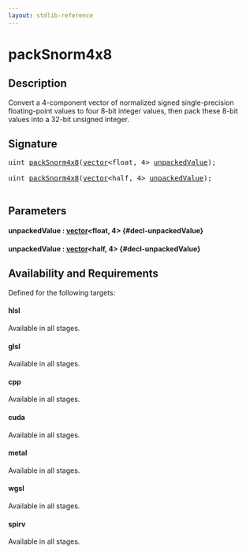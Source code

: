 ```yaml
---
layout: stdlib-reference
---
```


# packSnorm4x8

## Description

Convert a 4-component vector of normalized signed single-precision floating-point
values to four 8-bit integer values, then pack these 8-bit values into a
32-bit unsigned integer.




## Signature 

<pre>
<span class="code_keyword">uint</span> <a href="/stdlib-reference/global-decls/packsnorm4x8-4">packSnorm4x8</a>(<a href="/stdlib-reference/types/vector/index" class="code_type">vector</a>&lt;<span class="code_keyword">float</span>, 4&gt; <a href="/stdlib-reference/global-decls/packsnorm4x8-4#decl-unpackedValue" class="code_param">unpackedValue</a>);

<span class="code_keyword">uint</span> <a href="/stdlib-reference/global-decls/packsnorm4x8-4">packSnorm4x8</a>(<a href="/stdlib-reference/types/vector/index" class="code_type">vector</a>&lt;<span class="code_keyword">half</span>, 4&gt; <a href="/stdlib-reference/global-decls/packsnorm4x8-4#decl-unpackedValue" class="code_param">unpackedValue</a>);

</pre>

## Parameters

#### unpackedValue  : [vector](/stdlib-reference/types/vector/index)\<float, 4\> {#decl-unpackedValue}
#### unpackedValue  : [vector](/stdlib-reference/types/vector/index)\<half, 4\> {#decl-unpackedValue}

## Availability and Requirements

Defined for the following targets:

#### hlsl
Available in all stages.

#### glsl
Available in all stages.

#### cpp
Available in all stages.

#### cuda
Available in all stages.

#### metal
Available in all stages.

#### wgsl
Available in all stages.

#### spirv
Available in all stages.



